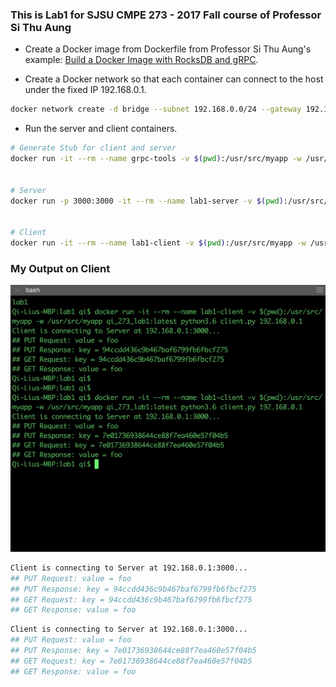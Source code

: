 ### This is Lab1 for SJSU CMPE 273 - 2017 Fall course of Professor Si Thu Aung

* Create a Docker image from Dockerfile from Professor Si Thu Aung's example: [Build a Docker Image with RocksDB and gRPC](https://github.com/sithu/cmpe273-fall17/tree/master/docker).

* Create a Docker network so that each container can connect to the host under the fixed IP 192.168.0.1.

```sh
docker network create -d bridge --subnet 192.168.0.0/24 --gateway 192.168.0.1 dockernet
```

* Run the server and client containers.

```sh
# Generate Stub for client and server
docker run -it --rm --name grpc-tools -v $(pwd):/usr/src/myapp -w /usr/src/myapp qi_273_lab1:latest python3.6 -m grpc.tools.protoc -I. --python_out=. --grpc_python_out=. datastore.proto


# Server
docker run -p 3000:3000 -it --rm --name lab1-server -v $(pwd):/usr/src/myapp -w /usr/src/myapp qi_273_lab1:latest python3.6 server.py


# Client
docker run -it --rm --name lab1-client -v $(pwd):/usr/src/myapp -w /usr/src/myapp qi_273_lab1:latest python3.6 client.py 192.168.0.1
```

### My Output on Client

![Lab1_ClientOutput_Qi](https://github.com/lq3297401/CMPE273-SJSU2017Fall/blob/master/Lab1/Lab1_ClientOutput_Qi%20Liu.jpg?raw=true)

```sh
Client is connecting to Server at 192.168.0.1:3000...
## PUT Request: value = foo
## PUT Response: key = 94ccdd436c9b467baf6799fb6fbcf275
## GET Request: key = 94ccdd436c9b467baf6799fb6fbcf275
## GET Response: value = foo
```

```sh
Client is connecting to Server at 192.168.0.1:3000...
## PUT Request: value = foo
## PUT Response: key = 7e01736938644ce88f7ea460e57f04b5
## GET Request: key = 7e01736938644ce88f7ea460e57f04b5
## GET Response: value = foo
```
